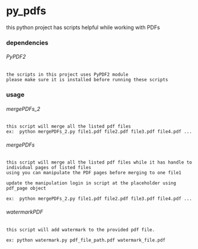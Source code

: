 # py_pdfs
this python project has scripts helpful while working with PDFs

### dependencies
###### PyPDF2
	the scripts in this project uses PyPDF2 module 
	please make sure it is installed before running these scripts

### usage
###### mergePDFs_2
	this script will merge all the listed pdf files
	ex:  python mergePDFs_2.py file1.pdf file2.pdf file3.pdf file4.pdf ...

###### mergePDFs
	this script will merge all the listed pdf files while it has handle to individual pages of listed files
	using you can manipulate the PDF pages before merging to one file1
	
	update the manipulation login in script at the placeholder using pdf_page object
	
	ex:  python mergePDFs_2.py file1.pdf file2.pdf file3.pdf file4.pdf ...

###### watermarkPDF
	this script will add watermark to the provided pdf file.
	
	ex: python watermark.py pdf_file_path.pdf watermark_file.pdf
	
	
	
